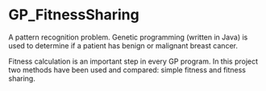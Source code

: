 # GP_FitnessSharing

A pattern recognition problem. Genetic programming (written in Java) is used to determine if a patient has benign or malignant breast cancer.

Fitness calculation is an important step in every GP program. In this project two methods have been used and compared: simple fitness and fitness sharing.

